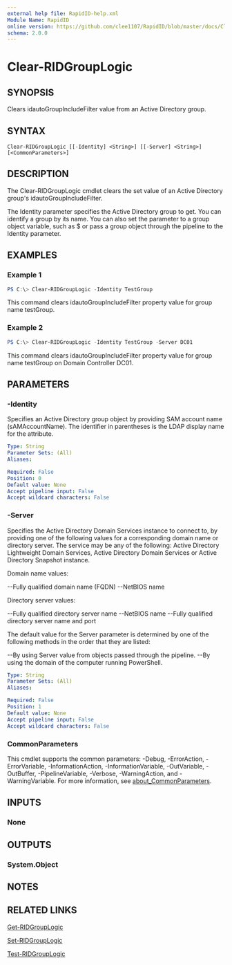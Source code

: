 ```yaml
---
external help file: RapidID-help.xml
Module Name: RapidID
online version: https://github.com/clee1107/RapidID/blob/master/docs/Clear-RIDGroupLogic.md
schema: 2.0.0
---
```


# Clear-RIDGroupLogic

## SYNOPSIS
Clears idautoGroupIncludeFilter value from an Active Directory group.

## SYNTAX

```
Clear-RIDGroupLogic [[-Identity] <String>] [[-Server] <String>] [<CommonParameters>]
```

## DESCRIPTION
The Clear-RIDGroupLogic cmdlet clears the set value of an Active Directory group's idautoGroupIncludeFilter.

The Identity parameter specifies the Active Directory group to get. You can identify a group by its name. You can also set the parameter to a group object variable, such as $<localGroupObject> or pass a group object through the pipeline to the Identity parameter.

## EXAMPLES

### Example 1
```powershell
PS C:\> Clear-RIDGroupLogic -Identity TestGroup
```

This command clears idautoGroupIncludeFilter property value for group name testGroup.

### Example 2
```powershell
PS C:\> Clear-RIDGroupLogic -Identity TestGroup -Server DC01
```

This command clears idautoGroupIncludeFilter property value for group name testGroup on Domain Controller DC01.

## PARAMETERS

### -Identity
Specifies an Active Directory group object by providing SAM account name (sAMAccountName). The identifier in parentheses is the LDAP display name for the attribute.

```yaml
Type: String
Parameter Sets: (All)
Aliases:

Required: False
Position: 0
Default value: None
Accept pipeline input: False
Accept wildcard characters: False
```

### -Server
Specifies the Active Directory Domain Services instance to connect to, by providing one of the following values for a corresponding domain name or directory server. The service may be any of the following: Active Directory Lightweight Domain Services, Active Directory Domain Services or Active Directory Snapshot instance.

Domain name values:

--Fully qualified domain name (FQDN)
--NetBIOS name

Directory server values:

--Fully qualified directory server name
--NetBIOS name
--Fully qualified directory server name and port

The default value for the Server parameter is determined by one of the following methods in the order that they are listed:

--By using Server value from objects passed through the pipeline.
--By using the domain of the computer running PowerShell.

```yaml
Type: String
Parameter Sets: (All)
Aliases:

Required: False
Position: 1
Default value: None
Accept pipeline input: False
Accept wildcard characters: False
```

### CommonParameters
This cmdlet supports the common parameters: -Debug, -ErrorAction, -ErrorVariable, -InformationAction, -InformationVariable, -OutVariable, -OutBuffer, -PipelineVariable, -Verbose, -WarningAction, and -WarningVariable. For more information, see [about_CommonParameters](http://go.microsoft.com/fwlink/?LinkID=113216).

## INPUTS

### None

## OUTPUTS

### System.Object
## NOTES

## RELATED LINKS
[Get-RIDGroupLogic](https://github.com/clee1107/RapidID/blob/master/docs/Get-RIDGroupLogic.md)

[Set-RIDGroupLogic](https://github.com/clee1107/RapidID/blob/master/docs/Set-RIDGroupLogic.md)

[Test-RIDGroupLogic](https://github.com/clee1107/RapidID/blob/master/docs/Test-RIDGroupLogic.md)
